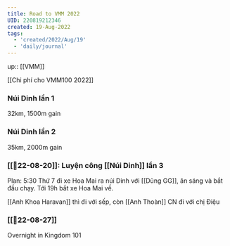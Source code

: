 ```yaml
---
title: Road to VMM 2022
UID: 220819212346
created: 19-Aug-2022
tags:
  - 'created/2022/Aug/19'
  - 'daily/journal'
---
```

up:: [[VMM]]

[[Chi phí cho VMM100 2022]]

### Núi Dinh lần 1
32km, 1500m gain

### Núi Dinh lần 2
35km, 2000m gain

### [[📝22-08-20]]: Luyện công [[Núi Dinh]] lần 3

Plan: 5:30 Thứ 7 đi xe Hoa Mai ra núi Dinh với [[Dũng GG]], ăn sáng và bắt đầu chạy. Tới 19h bắt xe Hoa Mai về.

[[Anh Khoa Haravan]] thì đi với sếp, còn [[Anh Thoàn]] CN đi với chị Điệu

### [[📝22-08-27]]
Overnight in Kingdom 101


